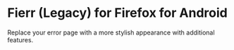 # Fierr (Legacy) for Firefox for Android
Replace your error page with a more stylish appearance with additional features.
